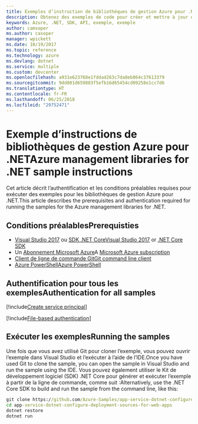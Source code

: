 ```yaml
---
title: Exemples d’instruction de bibliothèques de gestion Azure pour .NET
description: Obtenez des exemples de code pour créer et mettre à jour des ressources à l’aide des bibliothèques de gestion Azure pour .NET.
keywords: Azure, .NET, SDK, API, exemple, exemple
author: camsoper
ms.author: casoper
manager: wpickett
ms.date: 10/19/2017
ms.topic: reference
ms.technology: azure
ms.devlang: dotnet
ms.service: multiple
ms.custom: devcenter
ms.openlocfilehash: a931e623768e1fddad263c7da8eb864c37613379
ms.sourcegitcommit: 9dd801d659803f5efb16d65454cd09258e1cc7d6
ms.translationtype: HT
ms.contentlocale: fr-FR
ms.lasthandoff: 06/25/2018
ms.locfileid: "29752471"
---
```

# <a name="azure-management-libraries-for-net-sample-instructions"></a><span data-ttu-id="6423c-104">Exemple d’instructions de bibliothèques de gestion Azure pour .NET</span><span class="sxs-lookup"><span data-stu-id="6423c-104">Azure management libraries for .NET sample instructions</span></span>

<span data-ttu-id="6423c-105">Cet article décrit l’authentification et les conditions préalables requises pour exécuter des exemples pour les bibliothèques de gestion Azure pour .NET.</span><span class="sxs-lookup"><span data-stu-id="6423c-105">This article describes the prerequisites and authentication required for running the samples for the Azure management libraries for .NET.</span></span>

## <a name="prerequisties"></a><span data-ttu-id="6423c-106">Conditions préalables</span><span class="sxs-lookup"><span data-stu-id="6423c-106">Prerequisties</span></span> 

* <span data-ttu-id="6423c-107">[Visual Studio 2017](https://www.visualstudio.com/vs/) ou [SDK .NET Core](https://www.microsoft.com/net/download/core)</span><span class="sxs-lookup"><span data-stu-id="6423c-107">[Visual Studio 2017](https://www.visualstudio.com/vs/) or [.NET Core SDK](https://www.microsoft.com/net/download/core)</span></span>
* <span data-ttu-id="6423c-108">Un [Abonnement Microsoft Azure](https://azure.microsoft.com/free/)</span><span class="sxs-lookup"><span data-stu-id="6423c-108">A [Microsoft Azure subscription](https://azure.microsoft.com/free/)</span></span>
* [<span data-ttu-id="6423c-109">Client de ligne de commande Git</span><span class="sxs-lookup"><span data-stu-id="6423c-109">Git command line client</span></span>](https://git-scm.com/)
* [<span data-ttu-id="6423c-110">Azure PowerShell</span><span class="sxs-lookup"><span data-stu-id="6423c-110">Azure PowerShell</span></span>](/powershell/azure/install-azurerm-ps)

## <a name="authentication-for-all-samples"></a><span data-ttu-id="6423c-111">Authentification pour tous les exemples</span><span class="sxs-lookup"><span data-stu-id="6423c-111">Authentication for all samples</span></span>

[!include[Create service principal](includes/create-sp.md)]

[!include[File-based authentication](includes/file-based-auth.md)]

## <a name="running-the-samples"></a><span data-ttu-id="6423c-112">Exécuter les exemples</span><span class="sxs-lookup"><span data-stu-id="6423c-112">Running the samples</span></span>

<span data-ttu-id="6423c-113">Une fois que vous avez utilisé Git pour cloner l’exemple, vous pouvez ouvrir l’exemple dans Visual Studio et l’exécuter à l’aide de l’IDE.</span><span class="sxs-lookup"><span data-stu-id="6423c-113">Once you have used Git to clone the sample, you can open the sample in Visual Studio and run the sample using the IDE.</span></span>  <span data-ttu-id="6423c-114">Vous pouvez également utiliser le Kit de développement logiciel (SDK) .NET Core pour générer et exécuter l’exemple à partir de la ligne de commande, comme suit :</span><span class="sxs-lookup"><span data-stu-id="6423c-114">Alternatively, use the .NET Core SDK to build and run the sample from the command line, like this:</span></span>

```cmd
git clone https://github.com/Azure-Samples/app-service-dotnet-configure-deployment-sources-for-web-apps.git
cd app-service-dotnet-configure-deployment-sources-for-web-apps
dotnet restore
dotnet run
```